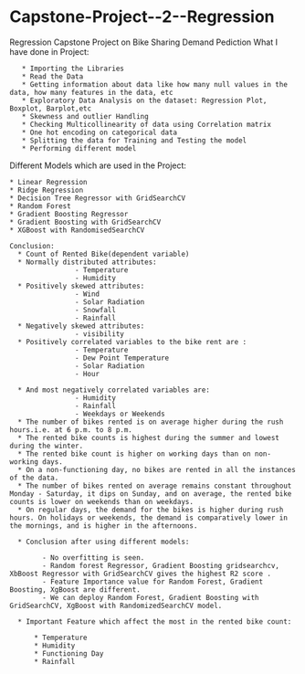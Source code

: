 # Capstone-Project--2--Regression

Regression Capstone Project on Bike Sharing Demand Pediction
What I have done in Project:

       * Importing the Libraries
       * Read the Data
       * Getting information about data like how many null values in the data, how many features in the data, etc
       * Exploratory Data Analysis on the dataset: Regression Plot, Boxplot, Barplot,etc
       * Skewness and outlier Handling
       * Checking Multicollinearity of data using Correlation matrix 
       * One hot encoding on categorical data
       * Splitting the data for Training and Testing the model
       * Performing different model
       
Different Models which are used in the Project:

    * Linear Regression
    * Ridge Regression
    * Decision Tree Regressor with GridSearchCV
    * Random Forest
    * Gradient Boosting Regressor
    * Gradient Boosting with GridSearchCV
    * XGBoost with RandomisedSearchCV
    
    Conclusion:
      * Count of Rented Bike(dependent variable) 
      * Normally distributed attributes:
                    - Temperature
                    - Humidity
      * Positively skewed attributes:
                    - Wind 
                    - Solar Radiation 
                    - Snowfall 
                    - Rainfall
      * Negatively skewed attributes: 
                    - visibility
      * Positively correlated variables to the bike rent are :
                    - Temperature
                    - Dew Point Temperature
                    - Solar Radiation
                    - Hour

      * And most negatively correlated variables are:
                    - Humidity
                    - Rainfall
                    - Weekdays or Weekends
      * The number of bikes rented is on average higher during the rush hours.i.e. at 6 p.m. to 8 p.m.
      * The rented bike counts is highest during the summer and lowest during the winter.
      * The rented bike count is higher on working days than on non-working days.
      * On a non-functioning day, no bikes are rented in all the instances of the data.
      * The number of bikes rented on average remains constant throughout Monday - Saturday, it dips on Sunday, and on average, the rented bike counts is lower on weekends than on weekdays.
      * On regular days, the demand for the bikes is higher during rush hours. On holidays or weekends, the demand is comparatively lower in the mornings, and is higher in the afternoons.

      * Conclusion after using different models:

            - No overfitting is seen.
            - Random forest Regressor, Gradient Boosting gridsearchcv, XbBoost Regressor with GridSearchCV gives the highest R2 score .
            - Feature Importance value for Random Forest, Gradient Boosting, XgBoost are different.
            - We can deploy Random Forest, Gradient Boosting with  GridSearchCV, XgBoost with RandomizedSearchCV model.

      * Important Feature which affect the most in the rented bike count:

          * Temperature
          * Humidity
          * Functioning Day
          * Rainfall
